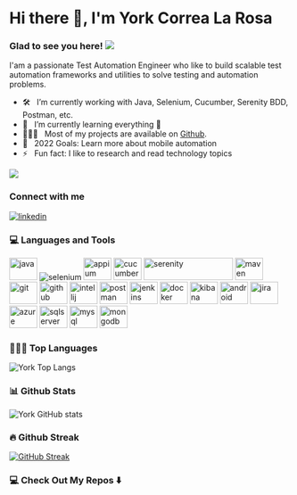 # Hi there 👋, I'm York Correa La Rosa</h1>

### Glad to see you here! ![](https://komarev.com/ghpvc/?username=yorkcorrealarosa&label=Profile%20views&color=000000&style=flat)
I'am a passionate Test Automation Engineer who like to build scalable test automation frameworks and utilities to solve testing and automation problems.


- 🛠 &nbsp; I’m currently working with Java, Selenium, Cucumber, Serenity BDD, Postman, etc.
- 🚀 &nbsp; I’m currently learning everything 🤣
- 👨🏻‍💻 &nbsp; Most of my projects are available on [Github](https://github.com/yorkcorrealarosa).
- 🥅 &nbsp; 2022 Goals: Learn more about mobile automation
- ⚡ &nbsp; Fun fact: I like to research and read technology topics

![](https://github-profile-trophy.vercel.app/?username=yorkcorrealarosa&theme=onestar&margin-w=15)

### Connect with me

<p align="left">
  <a href="https://www.linkedin.com/in/yorkcorrea" target="_blank"><img alt="linkedin" src="https://api.iconify.design/logos/linkedin-icon.svg?width=30&height=30"/></a>
</p>

### 💻 Languages and Tools
<p align="left"> 
<img alt="java" src="https://cdn.jsdelivr.net/gh/devicons/devicon/icons/java/java-original.svg" width="50" height="40"/> 
<img alt="selenium" src="https://i.imgur.com/2T4DyO5.png"/>
<img alt="appium" src="https://api.iconify.design/logos/appium.svg" width="50" height="40"/> 
<img alt="cucumber" src="https://cdn.jsdelivr.net/gh/devicons/devicon/icons/cucumber/cucumber-plain.svg" width="50" height="40"/> 
<img alt="serenity" src="https://imgur.com/yfq67rA.png" width="160" height="40"/> 
<img alt="maven" src="https://api.iconify.design/vscode-icons/file-type-maven.svg" width="50" height="40"/> 
<img alt="git" src="https://cdn.jsdelivr.net/gh/devicons/devicon/icons/git/git-plain.svg" width="50" height="40"/> 
<img alt="github" src="https://api.iconify.design/akar-icons/github-outline-fill.svg?color=white" width="50" height="40"/>
<img alt="intellij" src="https://api.iconify.design/logos/intellij-idea.svg" width="50" height="40"/> 
<img alt="postman" src="https://api.iconify.design/logos/postman-icon.svg" width="50" height="40"/> 
<img alt="jenkins" src="https://cdn.jsdelivr.net/gh/devicons/devicon/icons/jenkins/jenkins-original.svg" width="50" height="40"/> 
<img alt="docker" src="https://cdn.jsdelivr.net/gh/devicons/devicon/icons/docker/docker-original.svg" width="50" height="40"/> 
<img alt="kibana" src="https://api.iconify.design/logos/kibana.svg" width="50" height="40"/>
<img alt="android" src="https://cdn.jsdelivr.net/gh/devicons/devicon/icons/android/android-original.svg" width="50" height="40"/> 
<img alt="jira" src="https://cdn.jsdelivr.net/gh/devicons/devicon/icons/jira/jira-original.svg" width="50" height="40"/> 
<img alt="azure" src="https://api.iconify.design/vscode-icons/file-type-azure.svg" width="50" height="40"/> 
<img alt="sqlserver" src="https://api.iconify.design/simple-icons/microsoftsqlserver.svg?color=white" width="50" height="40"/> 
<img alt="mysql" src="https://cdn.jsdelivr.net/gh/devicons/devicon/icons/mysql/mysql-original.svg" width="50" height="40"/> 
<img alt="mongodb" src="https://cdn.jsdelivr.net/gh/devicons/devicon/icons/mongodb/mongodb-original.svg" width="50" height="40"/> 
</p>

### 👨🏻‍💻 Top Languages
![York Top Langs](https://github-readme-stats.vercel.app/api/top-langs/?username=yorkcorrealarosa&tex&title_color=ffffff&text_color=c9cacc&icon_color=2bbc8a&bg_color=1d1f21)

### 📊 Github Stats
![York GitHub stats](https://github-readme-stats.vercel.app/api?username=yorkcorrealarosa&theme=dark&show_icons=true&locale=en)

### 🔥 Github Streak
[![GitHub Streak](http://github-readme-streak-stats.herokuapp.com?user=yorkcorrealarosa&theme=dark&date_format=j%20M%5B%20Y%5D)](https://git.io/streak-stats)

### 💻 Check Out My Repos ⬇️